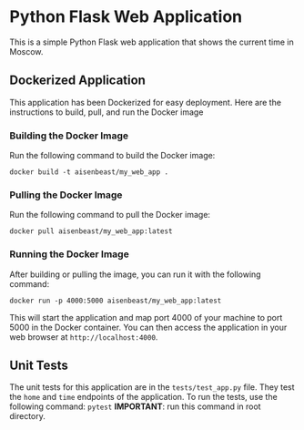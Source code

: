 # Python Flask Web Application

This is a simple Python Flask web application that shows the current time in Moscow.

## Dockerized Application

This application has been Dockerized for easy deployment. Here are the instructions to build, pull, and run the Docker image

### Building the Docker Image

Run the following command to build the Docker image:

    docker build -t aisenbeast/my_web_app .

### Pulling the Docker Image

Run the following command to pull the Docker image:

    docker pull aisenbeast/my_web_app:latest

### Running the Docker Image

After building or pulling the image, you can run it with the following command:

    docker run -p 4000:5000 aisenbeast/my_web_app:latest


This will start the application and map port 4000 of your machine to port 5000 in the Docker container. You can then access the application in your web browser at `http://localhost:4000`.


## Unit Tests
The unit tests for this application are in the `tests/test_app.py` file. They test the `home` and `time` endpoints of the application. To run the tests, use the following command: `pytest` **IMPORTANT**: run this command in root directory.